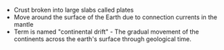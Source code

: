 - Crust broken into large slabs called plates
- Move around the surface of the Earth due to connection currents in the mantle
- Term is named "continental drift" - The gradual movement of the continents across the earth's surface through geological time.